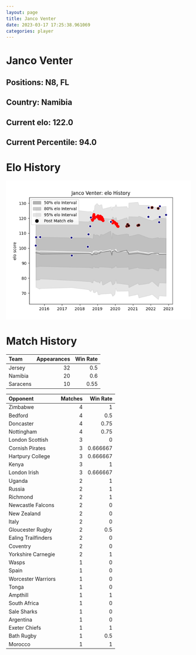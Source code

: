 ```yaml
---  
layout: page  
title: Janco Venter  
date: 2023-03-17 17:25:38.961069  
categories: player  
---
```

# Janco Venter

## Positions: N8, FL

## Country: Namibia

## Current elo: 122.0

## Current Percentile: 94.0

# Elo History


![elo history](history_JancoVenter.png)
# Match History


| Team     |   Appearances |   Win Rate |
|:---------|--------------:|-----------:|
| Jersey   |            32 |       0.5  |
| Namibia  |            20 |       0.6  |
| Saracens |            10 |       0.55 |

| Opponent            |   Matches |   Win Rate |
|:--------------------|----------:|-----------:|
| Zimbabwe            |         4 |   1        |
| Bedford             |         4 |   0.5      |
| Doncaster           |         4 |   0.75     |
| Nottingham          |         4 |   0.75     |
| London Scottish     |         3 |   0        |
| Cornish Pirates     |         3 |   0.666667 |
| Hartpury College    |         3 |   0.666667 |
| Kenya               |         3 |   1        |
| London Irish        |         3 |   0.666667 |
| Uganda              |         2 |   1        |
| Russia              |         2 |   1        |
| Richmond            |         2 |   1        |
| Newcastle Falcons   |         2 |   0        |
| New Zealand         |         2 |   0        |
| Italy               |         2 |   0        |
| Gloucester Rugby    |         2 |   0.5      |
| Ealing Trailfinders |         2 |   0        |
| Coventry            |         2 |   0        |
| Yorkshire Carnegie  |         2 |   1        |
| Wasps               |         1 |   0        |
| Spain               |         1 |   0        |
| Worcester Warriors  |         1 |   0        |
| Tonga               |         1 |   0        |
| Ampthill            |         1 |   1        |
| South Africa        |         1 |   0        |
| Sale Sharks         |         1 |   0        |
| Argentina           |         1 |   0        |
| Exeter Chiefs       |         1 |   1        |
| Bath Rugby          |         1 |   0.5      |
| Morocco             |         1 |   1        |